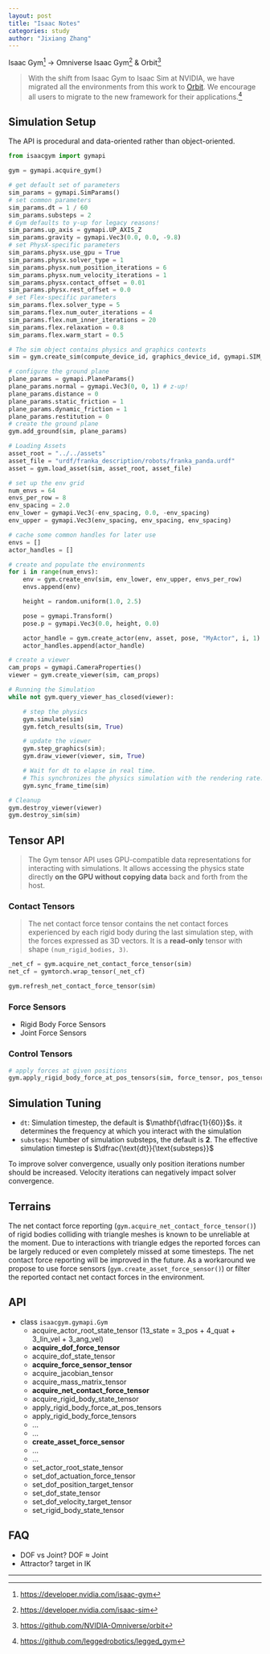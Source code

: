 ```yaml
---
layout: post
title: "Isaac Notes"
categories: study
author: "Jixiang Zhang"
---
```


Isaac Gym[^1] $\to$ Omniverse Isaac Gym[^2] & Orbit[^3]

> With the shift from Isaac Gym to Isaac Sim at NVIDIA, we have migrated all the environments from this work to [Orbit](https://github.com/NVIDIA-Omniverse/Orbit). We encourage all users to migrate to the new framework for their applications.[^4]

## Simulation Setup

The API is procedural and data-oriented rather than object-oriented.

```python
from isaacgym import gymapi

gym = gymapi.acquire_gym()

# get default set of parameters
sim_params = gymapi.SimParams()
# set common parameters
sim_params.dt = 1 / 60
sim_params.substeps = 2
# Gym defaults to y-up for legacy reasons!
sim_params.up_axis = gymapi.UP_AXIS_Z
sim_params.gravity = gymapi.Vec3(0.0, 0.0, -9.8)
# set PhysX-specific parameters
sim_params.physx.use_gpu = True
sim_params.physx.solver_type = 1
sim_params.physx.num_position_iterations = 6
sim_params.physx.num_velocity_iterations = 1
sim_params.physx.contact_offset = 0.01
sim_params.physx.rest_offset = 0.0
# set Flex-specific parameters
sim_params.flex.solver_type = 5
sim_params.flex.num_outer_iterations = 4
sim_params.flex.num_inner_iterations = 20
sim_params.flex.relaxation = 0.8
sim_params.flex.warm_start = 0.5

# The sim object contains physics and graphics contexts
sim = gym.create_sim(compute_device_id, graphics_device_id, gymapi.SIM_PHYSX, sim_params)

# configure the ground plane
plane_params = gymapi.PlaneParams()
plane_params.normal = gymapi.Vec3(0, 0, 1) # z-up!
plane_params.distance = 0
plane_params.static_friction = 1
plane_params.dynamic_friction = 1
plane_params.restitution = 0
# create the ground plane
gym.add_ground(sim, plane_params)

# Loading Assets
asset_root = "../../assets"
asset_file = "urdf/franka_description/robots/franka_panda.urdf"
asset = gym.load_asset(sim, asset_root, asset_file)

# set up the env grid
num_envs = 64
envs_per_row = 8
env_spacing = 2.0
env_lower = gymapi.Vec3(-env_spacing, 0.0, -env_spacing)
env_upper = gymapi.Vec3(env_spacing, env_spacing, env_spacing)

# cache some common handles for later use
envs = []
actor_handles = []

# create and populate the environments
for i in range(num_envs):
    env = gym.create_env(sim, env_lower, env_upper, envs_per_row)
    envs.append(env)

    height = random.uniform(1.0, 2.5)

    pose = gymapi.Transform()
    pose.p = gymapi.Vec3(0.0, height, 0.0)

    actor_handle = gym.create_actor(env, asset, pose, "MyActor", i, 1)
    actor_handles.append(actor_handle)

# create a viewer
cam_props = gymapi.CameraProperties()
viewer = gym.create_viewer(sim, cam_props)

# Running the Simulation
while not gym.query_viewer_has_closed(viewer):

    # step the physics
    gym.simulate(sim)
    gym.fetch_results(sim, True)

    # update the viewer
    gym.step_graphics(sim);
    gym.draw_viewer(viewer, sim, True)

    # Wait for dt to elapse in real time.
    # This synchronizes the physics simulation with the rendering rate.
    gym.sync_frame_time(sim)

# Cleanup
gym.destroy_viewer(viewer)
gym.destroy_sim(sim)
```

## Tensor API

> The Gym tensor API uses GPU-compatible data representations for interacting with simulations. It allows accessing the physics state directly **on the GPU without copying data** back and forth from the host.

### Contact Tensors

> The net contact force tensor contains the net contact forces experienced by each rigid body during the last simulation step, with the forces expressed as 3D vectors. It is a **read-only** tensor with shape `(num_rigid_bodies, 3)`.

```python
_net_cf = gym.acquire_net_contact_force_tensor(sim)
net_cf = gymtorch.wrap_tensor(_net_cf)

gym.refresh_net_contact_force_tensor(sim)
```

### Force Sensors

* Rigid Body Force Sensors
* Joint Force Sensors

### Control Tensors

```python
# apply forces at given positions
gym.apply_rigid_body_force_at_pos_tensors(sim, force_tensor, pos_tensor, gymapi.ENV_SPACE)
```

## Simulation Tuning

* `dt`: Simulation timestep, the default is $\mathbf{\dfrac{1}{60}}$s. it determines the frequency at which you interact with the simulation
* `substeps`: Number of simulation substeps, the default is $\mathbf{2}$. The effective simulation timestep is $\dfrac{\text{dt}}{\text{substeps}}$

To improve solver convergence, usually only position iterations number should be increased. Velocity iterations can negatively impact solver convergence.

## Terrains

The net contact force reporting (`gym.acquire_net_contact_force_tensor()`) of rigid bodies colliding with triangle meshes is known to be unreliable at the moment. Due to interactions with triangle edges the reported forces can be largely reduced or even completely missed at some timesteps. The net contact force reporting will be improved in the future. As a workaround we propose to use force sensors (`gym.create_asset_force_sensor()`) or filter the reported contact net contact forces in the environment.

## API

* class `isaacgym.gymapi.Gym`
  * acquire_actor_root_state_tensor (13_state = 3_pos + 4_quat + 3_lin_vel + 3_ang_vel)
  * **acquire_dof_force_tensor**
  * acquire_dof_state_tensor
  * **acquire_force_sensor_tensor**
  * acquire_jacobian_tensor
  * acquire_mass_matrix_tensor
  * **acquire_net_contact_force_tensor**
  * acquire_rigid_body_state_tensor
  * apply_rigid_body_force_at_pos_tensors
  * apply_rigid_body_force_tensors
  * ...
  * ...
  * **create_asset_force_sensor**
  * ...
  * ...
  * set_actor_root_state_tensor
  * set_dof_actuation_force_tensor
  * set_dof_position_target_tensor
  * set_dof_state_tensor
  * set_dof_velocity_target_tensor
  * set_rigid_body_state_tensor

## FAQ

* DOF vs Joint? DOF ≈ Joint
* Attractor? target in IK

---

[^1]: <https://developer.nvidia.com/isaac-gym>
[^2]: <https://developer.nvidia.com/isaac-sim>
[^3]: <https://github.com/NVIDIA-Omniverse/orbit>
[^4]: <https://github.com/leggedrobotics/legged_gym>
